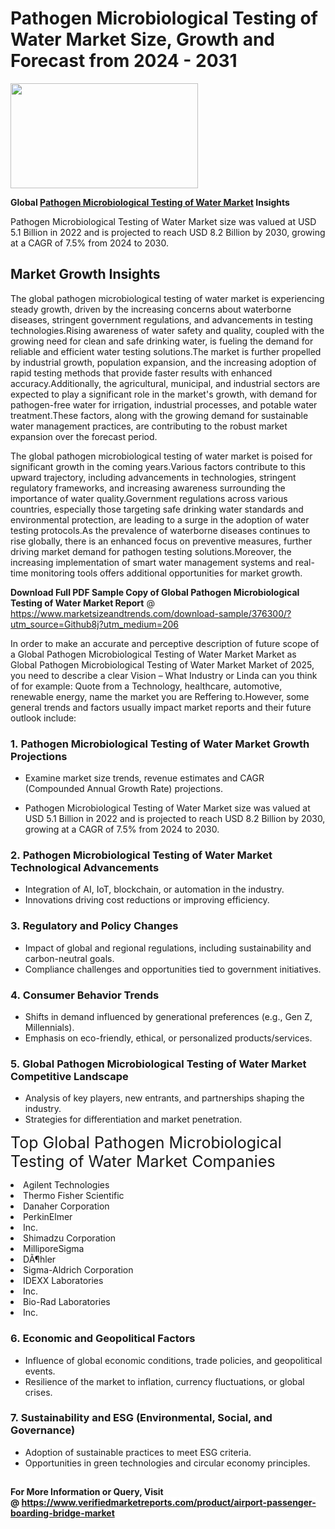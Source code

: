 <H1>Pathogen Microbiological Testing of Water Market Size, Growth and Forecast from 2024 - 2031</H1><img class="aligncenter size-medium wp-image-584254" src="https://thirdeyenews.in/wp-content/uploads/2024/09/Global-Market-Research-300x168.jpeg" alt="" width="300" height="168" /><p><strong>Global&nbsp;<a href="https://www.marketsizeandtrends.com/download-sample/376300/?utm_source=Github8j?utm_medium=206">Pathogen Microbiological Testing of Water Market</a> Insights</strong></p><p>Pathogen Microbiological Testing of Water Market size was valued at USD 5.1 Billion in 2022 and is projected to reach USD 8.2 Billion by 2030, growing at a CAGR of 7.5% from 2024 to 2030.</p><p><h2>Market Growth Insights</h2> <p>The global pathogen microbiological testing of water market is experiencing steady growth, driven by the increasing concerns about waterborne diseases, stringent government regulations, and advancements in testing technologies.Rising awareness of water safety and quality, coupled with the growing need for clean and safe drinking water, is fueling the demand for reliable and efficient water testing solutions.The market is further propelled by industrial growth, population expansion, and the increasing adoption of rapid testing methods that provide faster results with enhanced accuracy.Additionally, the agricultural, municipal, and industrial sectors are expected to play a significant role in the market's growth, with demand for pathogen-free water for irrigation, industrial processes, and potable water treatment.These factors, along with the growing demand for sustainable water management practices, are contributing to the robust market expansion over the forecast period.</p> <p>The global pathogen microbiological testing of water market is poised for significant growth in the coming years.Various factors contribute to this upward trajectory, including advancements in technologies, stringent regulatory frameworks, and increasing awareness surrounding the importance of water quality.Government regulations across various countries, especially those targeting safe drinking water standards and environmental protection, are leading to a surge in the adoption of water testing protocols.As the prevalence of waterborne diseases continues to rise globally, there is an enhanced focus on preventive measures, further driving market demand for pathogen testing solutions.Moreover, the increasing implementation of smart water management systems and real-time monitoring tools offers additional opportunities for market growth.</p> <p><span class=""><strong>Download Full PDF Sample Copy of Global Pathogen Microbiological Testing of Water Market Report</strong> @ <a href="https://www.marketsizeandtrends.com/download-sample/376300/?utm_source=Github8j?utm_medium=206" target="_blank">https://www.marketsizeandtrends.com/download-sample/376300/?utm_source=Github8j?utm_medium=206</a></span></p><p>In order to make an accurate and perceptive description of future scope of a Global&nbsp;Pathogen Microbiological Testing of Water Market Market as Global&nbsp;Pathogen Microbiological Testing of Water Market Market of 2025, you need to describe a clear Vision &ndash; What Industry or Linda can you think of for example: Quote from a Technology, healthcare, automotive, renewable energy, name the market you are Reffering to.However, some general trends and factors usually impact market reports and their future outlook include:</p><h3>1.&nbsp;<strong>Pathogen Microbiological Testing of Water Market Growth Projections</strong></h3><ul><li>Examine market size trends, revenue estimates and CAGR (Compounded Annual Growth Rate) projections.</li><li><p>Pathogen Microbiological Testing of Water Market size was valued at USD 5.1 Billion in 2022 and is projected to reach USD 8.2 Billion by 2030, growing at a CAGR of 7.5% from 2024 to 2030.</p></li></ul><h3>2.&nbsp;<strong>Pathogen Microbiological Testing of Water Market Technological Advancements</strong></h3><ul><li>Integration of AI, IoT, blockchain, or automation in the industry.</li><li>Innovations driving cost reductions or improving efficiency.</li></ul><h3>3.&nbsp;<strong>Regulatory and Policy Changes</strong></h3><ul><li>Impact of global and regional regulations, including sustainability and carbon-neutral goals.</li><li>Compliance challenges and opportunities tied to government initiatives.</li></ul><h3>4.&nbsp;<strong>Consumer Behavior Trends</strong></h3><ul><li>Shifts in demand influenced by generational preferences (e.g., Gen Z, Millennials).</li><li>Emphasis on eco-friendly, ethical, or personalized products/services.</li></ul><h3>5.&nbsp;<strong>Global Pathogen Microbiological Testing of Water Market Competitive Landscape</strong></h3><ul><li>Analysis of key players, new entrants, and partnerships shaping the industry.</li><li>Strategies for differentiation and market penetration.</li></ul><p data-pm-slice="1 1 []"><span style="color: inherit; font-family: inherit; font-size: 25px;">Top Global Pathogen Microbiological Testing of Water Market Companies</span></p><div class="" data-test-id=""><p><li>Agilent Technologies</li><li> Thermo Fisher Scientific</li><li> Danaher Corporation</li><li> PerkinElmer</li><li> Inc.</li><li> Shimadzu Corporation</li><li> MilliporeSigma</li><li> DÃ¶hler</li><li> Sigma-Aldrich Corporation</li><li> IDEXX Laboratories</li><li> Inc.</li><li> Bio-Rad Laboratories</li><li> Inc.</li></p></div><h3>6.&nbsp;<strong>Economic and Geopolitical Factors</strong></h3><ul><li>Influence of global economic conditions, trade policies, and geopolitical events.</li><li>Resilience of the market to inflation, currency fluctuations, or global crises.</li></ul><h3>7.&nbsp;<strong>Sustainability and ESG (Environmental, Social, and Governance)</strong></h3><ul><li>Adoption of sustainable practices to meet ESG criteria.</li><li>Opportunities in green technologies and circular economy principles.</li></ul><h2><strong style="font-size: 14px;">For More Information or Query, Visit @&nbsp;</strong><a style="background-color: #ffffff; font-size: 14px;" href="https://www.marketsizeandtrends.com/report/pathogen-microbiological-testing-of-water-market/" target="_blank">https://www.verifiedmarketreports.com/product/airport-passenger-boarding-bridge-market</a></h2>